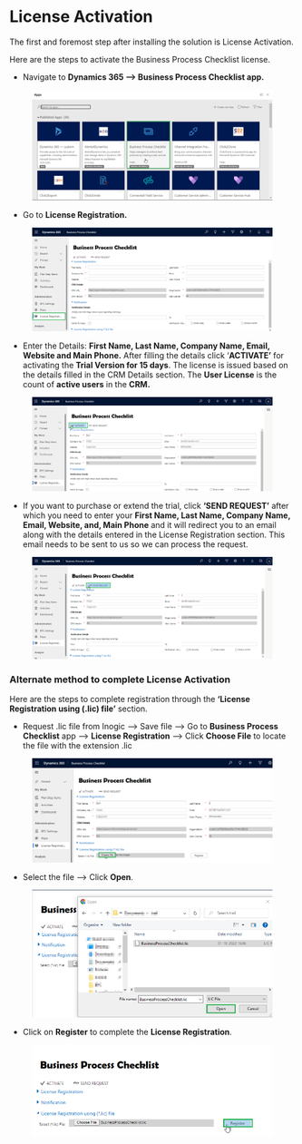 # License Activation

The first and foremost step after installing the solution is License Activation.

Here are the steps to activate the Business Process Checklist license.

* Navigate to **Dynamics 365 --> Business Process Checklist app.**

<figure><img src="../../.gitbook/assets/1 (327).png" alt=""><figcaption></figcaption></figure>

* Go to **License Registration.**

<figure><img src="../../.gitbook/assets/2 (51).png" alt=""><figcaption></figcaption></figure>

* Enter the Details: **First Name, Last Name, Company Name, Email, Website and Main Phone.** After filling the details click ‘**ACTIVATE’** for activating the **Trial Version for 15 days**. The license is issued based on the details filled in the CRM Details section. The **User License** is the count of **active users** in the **CRM.**

<figure><img src="../../.gitbook/assets/3 (27).png" alt=""><figcaption></figcaption></figure>

* If you want to purchase or extend the trial, click **‘SEND REQUEST’** after which you need to enter your **First Name, Last Name, Company Name, Email, Website, and, Main Phone** and it will redirect you to an email along with the details entered in the License Registration section. This email needs to be sent to us so we can process the request.

<figure><img src="../../.gitbook/assets/4 (23).png" alt=""><figcaption></figcaption></figure>

### Alternate method to complete License Activation

Here are the steps to complete registration through the **‘License Registration using (.lic) file’** section.

* Request .lic file from Inogic --> Save file --> Go to **Business Process Checklist** app --> **License Registration** --> Click **Choose File** to locate the file with the extension .lic

<figure><img src="../../.gitbook/assets/.lic 1.png" alt=""><figcaption></figcaption></figure>

* Select the file --> Click **Open**.

<figure><img src="../../.gitbook/assets/.lic 2.png" alt=""><figcaption></figcaption></figure>

* Click on **Register** to complete the **License Registration**.

<figure><img src="../../.gitbook/assets/.lic 3.png" alt=""><figcaption></figcaption></figure>
